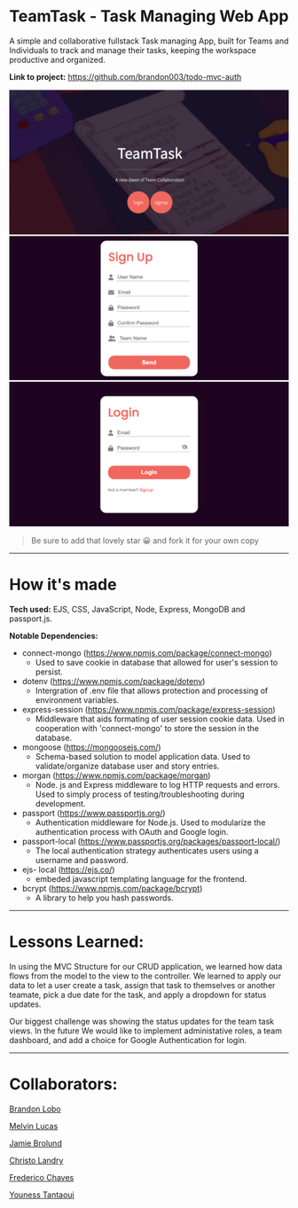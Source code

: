 # TeamTask - Task Managing Web App

A simple and collaborative fullstack Task managing App, built for Teams and Individuals to track and manage their tasks, keeping the workspace productive and organized.


**Link to project:** https://github.com/brandon003/todo-mvc-auth

![main page](public/images/Screen%20Shot%202022-09-05%20at%201.39.27%20PM.png)
![sign up](public/images/Screen%20Shot%202022-09-05%20at%201.39.57%20PM.png)
![login](public/images/Screen%20Shot%202022-09-05%20at%201.40.46%20PM.png)
> Be sure to add that lovely star 😀 and fork it for your own copy

---

# How it's made

**Tech used:** EJS, CSS, JavaScript, Node, Express, MongoDB and passport.js.

**Notable Dependencies:**

* connect-mongo (https://www.npmjs.com/package/connect-mongo)
   - Used to save cookie in database that allowed for user's session to persist.
* dotenv (https://www.npmjs.com/package/dotenv)
   - Intergration of .env file that allows protection and processing of environment variables.
* express-session (https://www.npmjs.com/package/express-session)
   - Middleware that aids formating of user session cookie data. Used in cooperation with 'connect-mongo' to store the session in the database.
* mongoose (https://mongoosejs.com/)
   - Schema-based solution to model application data. Used to validate/organize database user and story entries.
* morgan (https://www.npmjs.com/package/morgan)
   - Node. js and Express middleware to log HTTP requests and errors. Used to simply process of testing/troubleshooting during development.
* passport (https://www.passportjs.org/)
   - Authentication middleware for Node.js. Used to modularize the authentication process with OAuth and Google login.
* passport-local (https://www.passportjs.org/packages/passport-local/)
   - The local authentication strategy authenticates users using a username and password.
* ejs- local (https://ejs.co/)
   - embeded javascript templating language for the frontend.
* bcrypt (https://www.npmjs.com/package/bcrypt)
   - A library to help you hash passwords.

---

# Lessons Learned:

In using the MVC Structure for our CRUD application, we learned how data flows from the model to the view to the controller. We learned to apply our data to let a user create a task, assign that task to themselves or another teamate, pick a due date for the task, and apply a dropdown for status updates. 

Our biggest challenge was showing the status updates for the team task views.  In the future We would like to implement administative roles, a team dashboard, and add a choice for Google Authentication for login.  

---

# Collaborators:

[Brandon Lobo](https://github.com/brandon003)

[Melvin Lucas](https://github.com/LucasMelvin15)

[Jamie Brolund](https://github.com/JamieLouBrolund)

[Christo Landry](https://github.com/christolandry)

[Frederico Chaves](https://github.com/fedechaves)

[Youness Tantaoui](https://github.com/yuness001)
